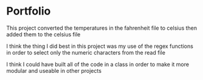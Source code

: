 # Portfolio

This project converted the temperatures in the fahrenheit file to celsius then added them to the celsius file

I think the thing I did best in this project was my use of the regex functions in order to select only the numeric characters from the read file

I think I could have built all of the code in a class in order to make it more modular and useable in other projects
